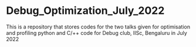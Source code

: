 # Debug_Optimization_July_2022
This is a repository that stores codes for the two talks given for optimisation and profiling python and C/++ code for Debug club, IISc, Bengaluru in July 2022
